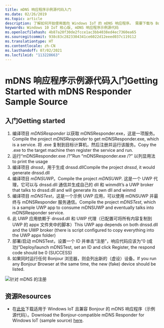 ```yaml
---
title: mDNS 响应程序示例源代码入门
ms.date: 02/26/2019
ms.topic: article
description: 了解如何开始使用面向 Windows IoT 的 mDNS 响应程序。 需要下载与 Bonjour 兼容的示例源。
keywords: Windows 10 IoT 核心版, mDNS 响应程序示例源代码
ms.openlocfilehash: 4b87a20f30de2fcce1ac3bb4038ed4ec7360ea65
ms.sourcegitcommit: 938c83c2823304341ce6022d12eeed037c119112
ms.translationtype: HT
ms.contentlocale: zh-CN
ms.lasthandoff: 07/02/2021
ms.locfileid: "113228663"
---
```

# <a name="getting-started-with-mdns-responder-sample-source"></a><span data-ttu-id="62be7-105">mDNS 响应程序示例源代码入门</span><span class="sxs-lookup"><span data-stu-id="62be7-105">Getting Started with mDNS Responder Sample Source</span></span>

## <a name="getting-started"></a><span data-ttu-id="62be7-106">入门</span><span class="sxs-lookup"><span data-stu-id="62be7-106">Getting started</span></span>

1.  <span data-ttu-id="62be7-107">编译项目 *mDNSResponder* 以获取 mDNSResponder.exe，这是一项服务。</span><span class="sxs-lookup"><span data-stu-id="62be7-107">Compile the project *mDNSResponder* to get mDNSResponder.exe, which is a service.</span></span> <span data-ttu-id="62be7-108">将 .exe 复制到目标计算机，然后注册并运行该服务。</span><span class="sxs-lookup"><span data-stu-id="62be7-108">Copy the .exe to the target machine then register the service and run.</span></span>
2. <span data-ttu-id="62be7-109">运行“mDNSResponder.exe /?”</span><span class="sxs-lookup"><span data-stu-id="62be7-109">Run “mDNSResponder.exe /?”</span></span> <span data-ttu-id="62be7-110">以列显用法</span><span class="sxs-lookup"><span data-stu-id="62be7-110">to print the usage</span></span>
3.  <span data-ttu-id="62be7-111">编译项目 *dnssd*，用于生成 dnssd.dll</span><span class="sxs-lookup"><span data-stu-id="62be7-111">Compile the project *dnssd*, it would generate dnssd.dll</span></span>
4.  <span data-ttu-id="62be7-112">编译项目 *mDNSUWP*。</span><span class="sxs-lookup"><span data-stu-id="62be7-112">Compile the project *mDNSUWP*.</span></span> <span data-ttu-id="62be7-113">这是一个 UWP 代理，它可以与 dnssd.dll 通信并生成自己的 dll 和 winmd</span><span class="sxs-lookup"><span data-stu-id="62be7-113">It’s a UWP broker that talks to dnssd.dll and will generate its own dll and winmd</span></span>
5.  <span data-ttu-id="62be7-114">编译项目 *mDNSTest*，这是一个示例 UWP 应用，可以使用 mDNSUWP 并最终与 mDNSResponder 服务通信。</span><span class="sxs-lookup"><span data-stu-id="62be7-114">Compile the project *mDNSTest*, which is a sample UWP app to consume mDNSUWP and eventually talks into mDNSResponder service.</span></span>
6.  <span data-ttu-id="62be7-115">此 UWP 应用依赖于 dnssd.dll 和 UWP 代理（已配置可将所有内容复制到 UWP 的 appx 文件夹中的脚本）</span><span class="sxs-lookup"><span data-stu-id="62be7-115">This UWP app depends on both dnssd.dll and the UWP broker (there is script configured to copy everything into the UWP appx folder)</span></span>
7.  <span data-ttu-id="62be7-116">部署/启动 mDNSTest，设置一个 ID 并单击“注册”，响应代码应该为“0 (成功)”</span><span class="sxs-lookup"><span data-stu-id="62be7-116">Deploy/launch mDNSTest, set an ID and click Register, the respond code should be 0 (SUCCESS)</span></span>
8.  <span data-ttu-id="62be7-117">如果同时运行任何 Bonjour 浏览器，则会列出新的（虚设）设备。</span><span class="sxs-lookup"><span data-stu-id="62be7-117">If you run any Bonjour Browser at the same time, the new (fake) device should be listed.</span></span>

![针对 mDNS 的注册](media/mDNS/mDNS1.png)

## <a name="resources"></a><span data-ttu-id="62be7-119">资源</span><span class="sxs-lookup"><span data-stu-id="62be7-119">Resources</span></span>

* <span data-ttu-id="62be7-120">在[此处](https://go.microsoft.com/fwlink/?linkid=2077676)下载适用于 Windows IoT 且兼容 Bonjour 的 mDNS 响应程序（示例源代码）。</span><span class="sxs-lookup"><span data-stu-id="62be7-120">Download the Bonjour-compatible mDNS Responder for Windows IoT (sample source) [here](https://go.microsoft.com/fwlink/?linkid=2077676).</span></span>

